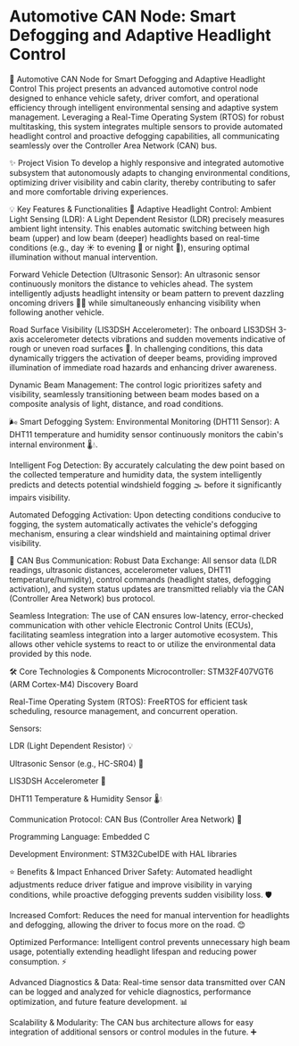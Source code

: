 # Automotive CAN Node: Smart Defogging and Adaptive Headlight Control
🚗 Automotive CAN Node for Smart Defogging and Adaptive Headlight Control
This project presents an advanced automotive control node designed to enhance vehicle safety, driver comfort, and operational efficiency through intelligent environmental sensing and adaptive system management. Leveraging a Real-Time Operating System (RTOS) for robust multitasking, this system integrates multiple sensors to provide automated headlight control and proactive defogging capabilities, all communicating seamlessly over the Controller Area Network (CAN) bus.

✨ Project Vision
To develop a highly responsive and integrated automotive subsystem that autonomously adapts to changing environmental conditions, optimizing driver visibility and cabin clarity, thereby contributing to safer and more comfortable driving experiences.

💡 Key Features & Functionalities
🚦 Adaptive Headlight Control:
Ambient Light Sensing (LDR): A Light Dependent Resistor (LDR) precisely measures ambient light intensity. This enables automatic switching between high beam (upper) and low beam (deeper) headlights based on real-time conditions (e.g., day ☀️ to evening 🌆 or night 🌙), ensuring optimal illumination without manual intervention.

Forward Vehicle Detection (Ultrasonic Sensor): An ultrasonic sensor continuously monitors the distance to vehicles ahead. The system intelligently adjusts headlight intensity or beam pattern to prevent dazzling oncoming drivers 🚫🔆 while simultaneously enhancing visibility when following another vehicle.

Road Surface Visibility (LIS3DSH Accelerometer): The onboard LIS3DSH 3-axis accelerometer detects vibrations and sudden movements indicative of rough or uneven road surfaces 🚧. In challenging conditions, this data dynamically triggers the activation of deeper beams, providing improved illumination of immediate road hazards and enhancing driver awareness.

Dynamic Beam Management: The control logic prioritizes safety and visibility, seamlessly transitioning between beam modes based on a composite analysis of light, distance, and road conditions.

🌬️ Smart Defogging System:
Environmental Monitoring (DHT11 Sensor): A DHT11 temperature and humidity sensor continuously monitors the cabin's internal environment 🌡️💧.

Intelligent Fog Detection: By accurately calculating the dew point based on the collected temperature and humidity data, the system intelligently predicts and detects potential windshield fogging 🌫️ before it significantly impairs visibility.

Automated Defogging Activation: Upon detecting conditions conducive to fogging, the system automatically activates the vehicle's defogging mechanism, ensuring a clear windshield and maintaining optimal driver visibility.

🔗 CAN Bus Communication:
Robust Data Exchange: All sensor data (LDR readings, ultrasonic distances, accelerometer values, DHT11 temperature/humidity), control commands (headlight states, defogging activation), and system status updates are transmitted reliably via the CAN (Controller Area Network) bus protocol.

Seamless Integration: The use of CAN ensures low-latency, error-checked communication with other vehicle Electronic Control Units (ECUs), facilitating seamless integration into a larger automotive ecosystem. This allows other vehicle systems to react to or utilize the environmental data provided by this node.

🛠️ Core Technologies & Components
Microcontroller: STM32F407VGT6 (ARM Cortex-M4) Discovery Board

Real-Time Operating System (RTOS): FreeRTOS for efficient task scheduling, resource management, and concurrent operation.

Sensors:

LDR (Light Dependent Resistor) 💡

Ultrasonic Sensor (e.g., HC-SR04) 📏

LIS3DSH Accelerometer 🧭

DHT11 Temperature & Humidity Sensor 🌡️💧

Communication Protocol: CAN Bus (Controller Area Network) 🚌

Programming Language: Embedded C

Development Environment: STM32CubeIDE with HAL libraries

⭐ Benefits & Impact
Enhanced Driver Safety: Automated headlight adjustments reduce driver fatigue and improve visibility in varying conditions, while proactive defogging prevents sudden visibility loss. 🛡️

Increased Comfort: Reduces the need for manual intervention for headlights and defogging, allowing the driver to focus more on the road. 😊

Optimized Performance: Intelligent control prevents unnecessary high beam usage, potentially extending headlight lifespan and reducing power consumption. ⚡

Advanced Diagnostics & Data: Real-time sensor data transmitted over CAN can be logged and analyzed for vehicle diagnostics, performance optimization, and future feature development. 📊

Scalability & Modularity: The CAN bus architecture allows for easy integration of additional sensors or control modules in the future. ➕
